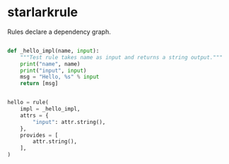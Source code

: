 # starlarkrule

Rules declare a dependency graph.

```python

def _hello_impl(name, input):
    """Test rule takes name as input and returns a string output."""
    print("name", name)
    print("input", input)
    msg = "Hello, %s" % input
    return [msg]


hello = rule(
    impl = _hello_impl,
    attrs = {
        "input": attr.string(),
    },
    provides = [
        attr.string(),
    ],
)

```

